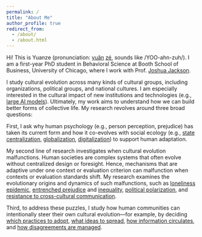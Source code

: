 ```yaml
---
permalink: /
title: "About Me"
author_profile: true
redirect_from: 
  - /about/
  - /about.html
---
```


Hi! This is Yuanze (pronunciation: [yuăn](https://en.wiktionary.org/wiki/File:zh-yu%C7%8En.ogg) [zé](https://en.wiktionary.org/wiki/File:zh-z%C3%A9.ogg), sounds like /YOO-ahn-zuh/). I am a first-year PhD student in Behavioral Science at Booth School of Business, University of Chicago, where I work with Prof. [Joshua Jackson](https://www.joshuaconradjackson.com/).

I study cultural evolution across many kinds of cultural groups, including organizations, political groups, and national cultures. I am especially interested in the cultural impact of new institutions and technologies (e.g., [large AI models](https://yuanzeliu.github.io/files/hybridNetwork.docx)). Ultimately, my work aims to understand how we can build better forms of collective life. My research revolves around three broad questions: 

First, I ask why human psychology (e.g., person perception, prejudice) has taken its current form and how it co-evolves with social ecology (e.g., [state centralization](https://doi.org/10.31234/osf.io/zxuth), [globalization](https://journals.sagepub.com/doi/epub/10.1177/01461672231190753), [digitalization](https://yuanzeliu.github.io/files/ai_prioritization.pdf)) to support human adaptation. 

My second line of research investigates when cultural evolution malfunctions. Human societies are complex systems that often evolve without centralized design or foresight. Hence, mechanisms that are adaptive under one context or evaluation criterion can malfunction when contexts or evaluation standards shift. My research examines the evolutionary origins and dynamics of such malfunctions, such as [loneliness epidemic](https://yuanzeliu.github.io/files/hybridNetwork.docx), [entrenched prejudice](https://doi.org/10.31234/osf.io/zxuth) and [inequality](https://onlinelibrary.wiley.com/doi/full/10.1111/pops.12927), [political polarization](https://doi.org/10.31234/osf.io/7cqfs_v3), and [resistance to cross-cultural communication](https://journals.sagepub.com/doi/epub/10.1177/01461672231190753). 

Third, to address these puzzles, I study how human communities can intentionally steer their own cultural evolution—for example, by deciding [which practices to adopt](https://doi.org/10.31234/osf.io/7bqxp_v1), [what ideas to spread](https://onlinelibrary.wiley.com/doi/full/10.1111/pops.12927), [how information circulates](https://yuanzeliu.github.io/files/hybridNetwork.docx), and [how disagreements are managed](https://doi.org/10.31234/osf.io/gfdwx_v1). 

<p style="text-align:center;margin-top:20px;">
<script type="text/javascript" id="clustrmaps" src="//clustrmaps.com/map_v2.js?d=HhrBCMvvM0ADB46f8r2wVXbDz1I0B3sdZ74VDjmfZwY&&co=003366&cmo=126d3b&cmn=cb0821&ct=808080"></script>
</p>


